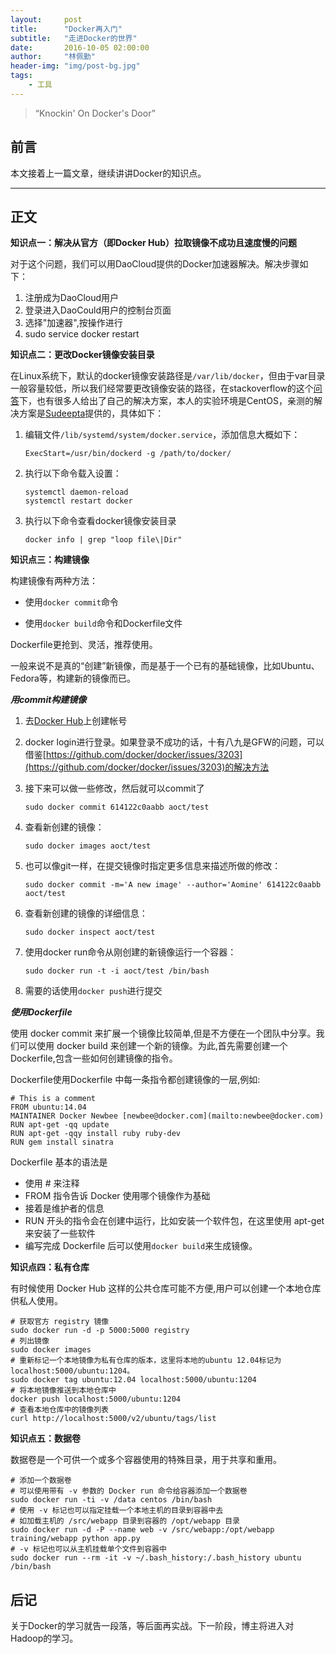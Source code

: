 ```yaml
---
layout:     post
title:      "Docker再入门"
subtitle:   "走进Docker的世界"
date:       2016-10-05 02:00:00
author:     "林佩勤"
header-img: "img/post-bg.jpg"
tags:
    - 工具
---
```


> “Knockin' On Docker's Door”


## 前言

本文接着上一篇文章，继续讲讲Docker的知识点。

---

## 正文

**知识点一：解决从官方（即Docker Hub）拉取镜像不成功且速度慢的问题**

对于这个问题，我们可以用DaoCloud提供的Docker加速器解决。解决步骤如下：

1. 注册成为DaoCloud用户
2. 登录进入DaoCould用户的控制台页面
3. 选择"加速器",按操作进行
4. sudo service docker restart

**知识点二：更改Docker镜像安装目录**

在Linux系统下，默认的docker镜像安装路径是`/var/lib/docker`，但由于var目录一般容量较低，所以我们经常要更改镜像安装的路径，在stackoverflow的这个[问答](http://stackoverflow.com/questions/24309526/how-to-change-the-docker-image-installation-directory?answertab=active#tab-top)下，也有很多人给出了自己的解决方案，本人的实验环境是CentOS，亲测的解决方案是[Sudeepta](http://stackoverflow.com/users/1290810/sudeepta)提供的，具体如下：

1. 编辑文件`/lib/systemd/system/docker.service`，添加信息大概如下：

	```
	ExecStart=/usr/bin/dockerd -g /path/to/docker/
	```

2. 执行以下命令载入设置：

	```shell
	systemctl daemon-reload
	systemctl restart docker
	```

3. 执行以下命令查看docker镜像安装目录

	```shell
	docker info | grep "loop file\|Dir"
	```

**知识点三：构建镜像**

构建镜像有两种方法：

- 使用`docker commit`命令

- 使用`docker build`命令和Dockerfile文件

Dockerfile更抢到、灵活，推荐使用。

一般来说不是真的“创建”新镜像，而是基于一个已有的基础镜像，比如Ubuntu、Fedora等，构建新的镜像而已。

***用commit构建镜像***

1. 去[Docker Hub](https://hub.docker.com/account/signup/)上创建帐号

2. docker login进行登录。如果登录不成功的话，十有八九是GFW的问题，可以借鉴[https://github.com/docker/docker/issues/3203](https://github.com/docker/docker/issues/3203)的解决方法

3. 接下来可以做一些修改，然后就可以commit了

   ```shell
   sudo docker commit 614122c0aabb aoct/test
   ```

4. 查看新创建的镜像：

   ```shell
   sudo docker images aoct/test
   ```

5. 也可以像git一样，在提交镜像时指定更多信息来描述所做的修改：

   ```shell
   sudo docker commit -m='A new image' --author='Aomine' 614122c0aabb aoct/test
   ```

6. 查看新创建的镜像的详细信息：

   ```shell
   sudo docker inspect aoct/test
   ```

7. 使用docker run命令从刚创建的新镜像运行一个容器：

   ```shell
   sudo docker run -t -i aoct/test /bin/bash
   ```

8. 需要的话使用`docker push`进行提交


***使用Dockerfile***

使用 docker commit 来扩展一个镜像比较简单,但是不方便在一个团队中分享。我们可以使用 docker build
来创建一个新的镜像。为此,首先需要创建一个 Dockerfile,包含一些如何创建镜像的指令。

Dockerfile使用Dockerfile 中每一条指令都创建镜像的一层,例如:

```shell
# This is a comment
FROM ubuntu:14.04
MAINTAINER Docker Newbee [newbee@docker.com](mailto:newbee@docker.com)
RUN apt-get -qq update
RUN apt-get -qqy install ruby ruby-dev
RUN gem install sinatra
```

Dockerfile 基本的语法是 

* 使用 # 来注释 
* FROM 指令告诉 Docker 使用哪个镜像作为基础 
* 接着是维护者的信息 
* RUN 开头的指令会在创建中运行，比如安装一个软件包，在这里使用 apt-get 来安装了一些软件
* 编写完成 Dockerfile 后可以使用`docker build`来生成镜像。

**知识点四：私有仓库**

有时候使用 Docker Hub 这样的公共仓库可能不方便,用户可以创建一个本地仓库供私人使用。

```shell
# 获取官方 registry 镜像
sudo docker run -d -p 5000:5000 registry
# 列出镜像
sudo docker images
# 重新标记一个本地镜像为私有仓库的版本，这里将本地的ubuntu 12.04标记为localhost:5000/ubuntu:1204。
sudo docker tag ubuntu:12.04 localhost:5000/ubuntu:1204
# 将本地镜像推送到本地仓库中
docker push localhost:5000/ubuntu:1204
# 查看本地仓库中的镜像列表
curl http://localhost:5000/v2/ubuntu/tags/list
```

**知识点五：数据卷**

数据卷是一个可供一个或多个容器使用的特殊目录，用于共享和重用。

```shell
# 添加一个数据卷
# 可以使用带有 -v 参数的 Docker run 命令给容器添加一个数据卷
sudo docker run -ti -v /data centos /bin/bash 
# 使用 -v 标记也可以指定挂载一个本地主机的目录到容器中去
# 如加载主机的 /src/webapp 目录到容器的 /opt/webapp 目录
sudo docker run -d -P --name web -v /src/webapp:/opt/webapp training/webapp python app.py
# -v 标记也可以从主机挂载单个文件到容器中
sudo docker run --rm -it -v ~/.bash_history:/.bash_history ubuntu /bin/bash
```

## 后记

关于Docker的学习就告一段落，等后面再实战。下一阶段，博主将进入对Hadoop的学习。

